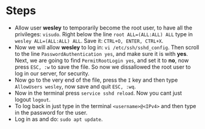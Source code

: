 # Steps
* Allow user **wesley** to temporarily become the root user, to have all the privileges: ```visudo```. Right below the line ```root ALL=(ALL:ALL) ALL``` type in ```wesley ALL=(ALL:ALL) ALL```. Save it: ```CTRL+O, ENTER, CTRL+X```.
* Now we will allow **wesley** to log in: ```vi /etc/ssh/sshd_config```. Then scroll to the line ```PasswordAuthentication yes```, and make sure it is with **yes**. Next, we are going to find ```PermitRootLogin yes```, and set it to **no**, now press ```ESC, :w``` to save the file. So now we dissallowed the root user to log in our server, for security.
* Now go to the very end of the file, press the ```I``` key and then type ```AllowUsers wesley```, now save and quit ```ESC, :wq```.
* Now in the terminal press ```service sshd reload```. Now you cant just logout ```logout```.
* To log back in just type in the terminal ```<username>@<IPv4>``` and then type in the password for the user.
* Log in as <username> and do: ```sudo apt update```.